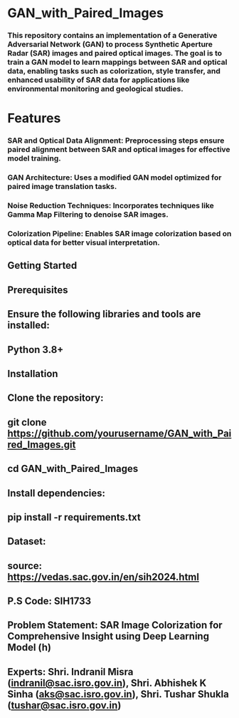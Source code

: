 # GAN_with_Paired_Images
### This repository contains an implementation of a Generative Adversarial Network (GAN) to process Synthetic Aperture Radar (SAR) images and paired optical images. The goal is to train a GAN model to learn mappings between SAR and optical data, enabling tasks such as colorization, style transfer, and enhanced usability of SAR data for applications like environmental monitoring and geological studies.

# Features
### SAR and Optical Data Alignment: Preprocessing steps ensure paired alignment between SAR and optical images for effective model training.
### GAN Architecture: Uses a modified GAN model optimized for paired image translation tasks.
### Noise Reduction Techniques: Incorporates techniques like Gamma Map Filtering to denoise SAR images.
### Colorization Pipeline: Enables SAR image colorization based on optical data for better visual interpretation.
## Getting Started
## Prerequisites
## Ensure the following libraries and tools are installed:

## Python 3.8+

## Installation
## Clone the repository:

## git clone https://github.com/yourusername/GAN_with_Paired_Images.git
## cd GAN_with_Paired_Images

## Install dependencies:
## pip install -r requirements.txt

## Dataset:
## source: https://vedas.sac.gov.in/en/sih2024.html
## P.S Code: SIH1733
## Problem Statement: SAR Image Colorization for Comprehensive Insight using Deep Learning Model (h)
## Experts: Shri. Indranil Misra (indranil@sac.isro.gov.in), Shri. Abhishek K Sinha (aks@sac.isro.gov.in), Shri. Tushar Shukla (tushar@sac.isro.gov.in)
